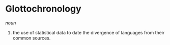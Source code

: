 # Glottochronology

*noun*
1. the use of statistical data to date the divergence of languages from their common sources.
